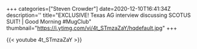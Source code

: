 +++
categories=["Steven Crowder"]
date=2020-12-10T16:41:34Z
description=''
title="EXCLUSIVE! Texas AG interview discussing SCOTUS SUIT! | Good Morning #MugClub"
thumbnail="https://i.ytimg.com/vi/4t_STmzaZaY/hqdefault.jpg"
+++

{{< youtube 4t_STmzaZaY >}}
